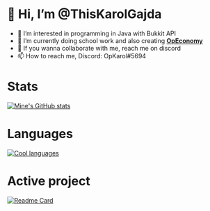 # 👋 Hi, I’m @ThisKarolGajda
- 👀 I’m interested in programming in Java with Bukkit API
- 🌱 I’m currently doing school work and also creating [**OpEconomy**](https://www.spigotmc.org/resources/95674/)
- 💞️ If you wanna collaborate with me, reach me on discord
- 📫 How to reach me, Discord: OpKarol#5694

# Stats
[![Mine's GitHub stats](https://github-readme-stats.vercel.app/api?username=ThisKarolGajda&show_icons=true&theme=radical)](https://github.com/ThisKarolGajda/OpEconomy)

# Languages
[![Cool languages](https://github-readme-stats.vercel.app/api/top-langs/?username=ThisKarolGajda&exclude_repo=github-readme-stats,thiskarolgajda.github.io&theme=radical)](https://github.com/ThisKarolGajda/OpEconomy)

# Active project
[![Readme Card](https://github-readme-stats.vercel.app/api/pin/?username=ThisKarolGajda&repo=OpEconomy&theme=radical)](https://github.com/ThisKarolGajda/OpEconomy)
